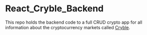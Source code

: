 # React_Cryble_Backend
This repo holds the backend code to a full CRUD crypto app for all information about the cryptocurrency markets called [Cryble](https://github.com/theUyonator/React_Cryble).
